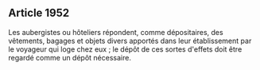 Article 1952
----
Les aubergistes ou hôteliers répondent, comme dépositaires, des vêtements,
bagages et objets divers apportés dans leur établissement par le voyageur qui
loge chez eux ; le dépôt de ces sortes d'effets doit être regardé comme un dépôt
nécessaire.
